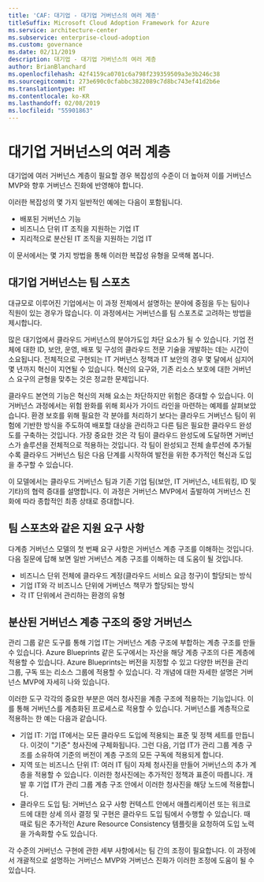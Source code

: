 ```yaml
---
title: 'CAF: 대기업 - 대기업 거버넌스의 여러 계층'
titleSuffix: Microsoft Cloud Adoption Framework for Azure
ms.service: architecture-center
ms.subservice: enterprise-cloud-adoption
ms.custom: governance
ms.date: 02/11/2019
description: 대기업 - 대기업 거버넌스의 여러 계층
author: BrianBlanchard
ms.openlocfilehash: 42f4159ca0701c6a798f239359509a3e3b246c38
ms.sourcegitcommit: 273e690c0cfabbc3822089c7d8bc743ef41d2b6e
ms.translationtype: HT
ms.contentlocale: ko-KR
ms.lasthandoff: 02/08/2019
ms.locfileid: "55901863"
---
```

# <a name="multiple-layers-of-governance-in-large-enterprises"></a>대기업 거버넌스의 여러 계층

대기업에 여러 거버넌스 계층이 필요할 경우 복잡성의 수준이 더 높아져 이를 거버넌스 MVP와 향후 거버넌스 진화에 반영해야 합니다.

이러한 복잡성의 몇 가지 일반적인 예에는 다음이 포함됩니다.

- 배포된 거버넌스 기능
- 비즈니스 단위 IT 조직을 지원하는 기업 IT
- 지리적으로 분산된 IT 조직을 지원하는 기업 IT

이 문서에서는 몇 가지 방법을 통해 이러한 복잡성 유형을 모색해 봅니다.

## <a name="large-enterprise-governance-is-a-team-sport"></a>대기업 거버넌스는 팀 스포츠

대규모로 이루어진 기업에서는 이 과정 전체에서 설명하는 분야에 중점을 두는 팀이나 직원이 있는 경우가 많습니다. 이 과정에서는 거버넌스를 팀 스포츠로 고려하는 방법을 제시합니다.

많은 대기업에서 클라우드 거버넌스의 분야가도입 차단 요소가 될 수 있습니다. 기업 전체에 대한 ID, 보안, 운영, 배포 및 구성의 클라우드 전문 기술을 개발하는 데는 시간이 소요됩니다. 전체적으로 구현되는 IT 거버넌스 정책과 IT 보안의 경우 몇 달에서 심지어 몇 년까지 혁신이 지연될 수 있습니다. 혁신의 요구와, 기존 리소스 보호에 대한 거버넌스 요구의 균형을 맞추는 것은 정교한 문제입니다.

클라우드 본연의 기능은 혁신의 저해 요소는 차단하지만 위험은 증대할 수 있습니다. 이 거버넌스 과정에서는 위험 완화를 위해 회사가 가이드 라인을 마련하는 예제를 살펴보았습니다. 환경 보호를 위해 필요한 각 분야를 처리하기 보다는 클라우드 거버넌스 팀이 위험에 기반한 방식을 주도하여 배포할 대상을 관리하고 다른 팀은 필요한 클라우드 완성도를 구축하는 것입니다. 가장 중요한 것은 각 팀이 클라우드 완성도에 도달하면 거버넌스가 솔루션을 전체적으로 적용하는 것입니다. 각 팀이 완성되고 전체 솔루션에 추가될수록 클라우드 거버넌스 팀은 다음 단계를 시작하여 발전을 위한 추가적인 혁신과 도입을 추구할 수 있습니다.

이 모델에서는 클라우드 거버넌스 팀과 기존 기업 팀(보안, IT 거버넌스, 네트워킹, ID 및 기타)의 협력 증대를 설명합니다. 이 과정은 거버넌스 MVP에서 출발하여 거버넌스 진화에 따라 종합적인 최종 상태로 증대합니다.

## <a name="requirements-to-supporting-such-a-team-sport"></a>팀 스포츠와 같은 지원 요구 사항

다계층 거버넌스 모델의 첫 번째 요구 사항은 거버넌스 계층 구조를 이해하는 것입니다. 다음 질문에 답해 보면 일반 거버넌스 계층 구조를 이해하는 데 도움이 될 것입니다.

- 비즈니스 단위 전체에 클라우드 계정(클라우드 서비스 요금 청구)이 할당되는 방식
- 기업 IT와 각 비즈니스 단위에 거버넌스 책무가 할당되는 방식
- 각 IT 단위에서 관리하는 환경의 유형

## <a name="central-governance-of-a-distributed-governance-hierarchy"></a>분산된 거버넌스 계층 구조의 중앙 거버넌스

관리 그룹 같은 도구를 통해 기업 IT는 거버넌스 계층 구조에 부합하는 계층 구조를 만들 수 있습니다. Azure Blueprints 같은 도구에서는 자산을 해당 계층 구조의 다른 계층에 적용할 수 있습니다. Azure Blueprints는 버전을 지정할 수 있고 다양한 버전을 관리 그룹, 구독 또는 리소스 그룹에 적용할 수 있습니다. 각 개념에 대한 자세한 설명은 거버넌스 MVP에 자세히 나와 있습니다.

이러한 도구 각각의 중요한 부분은 여러 청사진을 계층 구조에 적용하는 기능입니다. 이를 통해 거버넌스를 계층화된 프로세스로 적용할 수 있습니다. 거버넌스를 계층적으로 적용하는 한 예는 다음과 같습니다.

- 기업 IT: 기업 IT에서는 모든 클라우드 도입에 적용되는 표준 및 정책 세트를 만듭니다. 이것이 "기준" 청사진에 구체화됩니다. 그런 다음, 기업 IT가 관리 그룹 계층 구조를 소유하여 기준의 버전이 계층 구조의 모든 구독에 적용되게 합니다.
- 지역 또는 비즈니스 단위 IT: 여러 IT 팀이 자체 청사진을 만들어 거버넌스의 추가 계층을 적용할 수 있습니다. 이러한 청사진에는 추가적인 정책과 표준이 따릅니다. 개발 후 기업 IT가 관리 그룹 계층 구조 안에서 이러한 청사진을 해당 노드에 적용합니다.
- 클라우드 도입 팀: 거버넌스 요구 사항 컨텍스트 안에서 애플리케이션 또는 워크로드에 대한 상세 의사 결정 및 구현은 클라우드 도입 팀에서 수행할 수 있습니다. 때때로 팀은 추가적인 Azure Resource Consistency 템플릿을 요청하여 도입 노력을 가속화할 수도 있습니다.

각 수준의 거버넌스 구현에 관한 세부 사항에서는 팀 간의 조정이 필요합니다. 이 과정에서 개괄적으로 설명하는 거버넌스 MVP와 거버넌스 진화가 이러한 조정에 도움이 될 수 있습니다.
